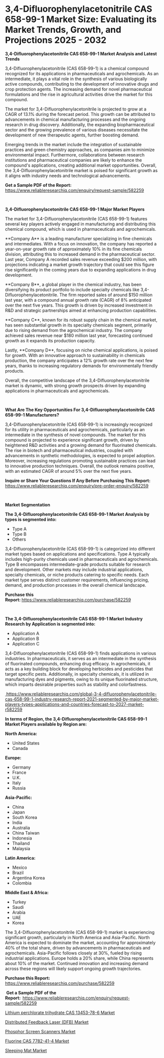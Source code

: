 <p><h1>3,4-Difluorophenylacetonitrile CAS 658-99-1 Market Size: Evaluating its Market Trends, Growth, and Projections 2025 - 2032</h1></p><p><strong>3,4-Difluorophenylacetonitrile CAS 658-99-1 Market Analysis and Latest Trends</strong></p>
<p><p>3,4-Difluorophenylacetonitrile (CAS 658-99-1) is a chemical compound recognized for its applications in pharmaceuticals and agrochemicals. As an intermediate, it plays a vital role in the synthesis of various biologically active compounds, contributing to the development of innovative drugs and crop protection agents. The increasing demand for novel pharmaceutical formulations and the rise in agricultural activities drive the market for this compound.</p><p>The market for 3,4-Difluorophenylacetonitrile is projected to grow at a CAGR of 13.1% during the forecast period. This growth can be attributed to advancements in chemical manufacturing processes and the ongoing research in drug discovery. Additionally, the expanding biopharmaceutical sector and the growing prevalence of various diseases necessitate the development of new therapeutic agents, further boosting demand.</p><p>Emerging trends in the market include the integration of sustainable practices and green chemistry approaches, as companies aim to minimize environmental impact. Furthermore, collaborations between research institutions and pharmaceutical companies are likely to enhance the compound's applications, creating additional market opportunities. Overall, the 3,4-Difluorophenylacetonitrile market is poised for significant growth as it aligns with industry needs and technological advancements.</p></p>
<p><strong>Get a Sample PDF of the Report:&nbsp;</strong> <a href="https://www.reliableresearchiq.com/enquiry/request-sample/582259?utm_campaign=1876&utm_medium=2&utm_source=Github&utm_content=ia&utm_term=23032025&utm_id=34-difluorophenylacetonitrile-cas-658-99-1">https://www.reliableresearchiq.com/enquiry/request-sample/582259</a></p>
<p>&nbsp;</p>
<p><strong>3,4-Difluorophenylacetonitrile CAS 658-99-1 Major Market Players</strong></p>
<p><p>The market for 3,4-Difluorophenylacetonitrile (CAS 658-99-1) features several key players actively engaged in manufacturing and distributing this chemical compound, which is used in pharmaceuticals and agrochemicals.</p><p>**Company A** is a leading manufacturer specializing in fine chemicals and intermediates. With a focus on innovation, the company has reported a year-on-year growth rate of approximately 10% in its fine chemicals division, attributing this to increased demand in the pharmaceutical sector. Last year, Company A recorded sales revenue exceeding $200 million, with projections indicating a market growth trajectory that could see this figure rise significantly in the coming years due to expanding applications in drug development.</p><p>**Company B**, a global player in the chemical industry, has been diversifying its product portfolio to include specialty chemicals like 3,4-Difluorophenylacetonitrile. The firm reported sales of around $150 million last year, with a compound annual growth rate (CAGR) of 8% anticipated over the next five years. This growth is driven by increased investment in R&D and strategic partnerships aimed at enhancing production capabilities.</p><p>**Company C**, known for its robust supply chain in the chemical market, has seen substantial growth in its specialty chemicals segment, primarily due to rising demand from the agrochemical industry. The company achieved sales revenue near $180 million last year, forecasting continued growth as it expands its production capacity.</p><p>Lastly, **Company D**, focusing on niche chemical applications, is poised for growth. With an innovative approach to sustainability in chemicals production, the company anticipates a 12% growth rate over the next few years, thanks to increasing regulatory demands for environmentally friendly products.</p><p>Overall, the competitive landscape of the 3,4-Difluorophenylacetonitrile market is dynamic, with strong growth prospects driven by expanding applications in pharmaceuticals and agrochemicals.</p></p>
<p>&nbsp;</p>
<p><strong>What Are The Key Opportunities For 3,4-Difluorophenylacetonitrile CAS 658-99-1 Manufacturers?</strong></p>
<p><p>3,4-Difluorophenylacetonitrile (CAS 658-99-1) is increasingly recognized for its utility in pharmaceuticals and agrochemicals, particularly as an intermediate in the synthesis of novel compounds. The market for this compound is projected to experience significant growth, driven by heightened R&D activities and a growing demand for fluorinated chemicals. The rise in biotech and pharmaceutical industries, coupled with advancements in synthetic methodologies, is expected to propel adoption. Moreover, increasing regulations promoting sustainable practices can lead to innovative production techniques. Overall, the outlook remains positive, with an estimated CAGR of around 5% over the next five years.</p></p>
<p><strong>Inquire or Share Your Questions If Any Before Purchasing This Report:</strong> <a href="https://www.reliableresearchiq.com/enquiry/pre-order-enquiry/582259?utm_campaign=1876&utm_medium=2&utm_source=Github&utm_content=ia&utm_term=23032025&utm_id=34-difluorophenylacetonitrile-cas-658-99-1">https://www.reliableresearchiq.com/enquiry/pre-order-enquiry/582259</a></p>
<p>&nbsp;</p>
<p><strong>Market Segmentation</strong></p>
<p><strong>The 3,4-Difluorophenylacetonitrile CAS 658-99-1 Market Analysis by types is segmented into:</strong></p>
<p><ul><li>Type A</li><li>Type B</li><li>Others</li></ul></p>
<p><p>3,4-Difluorophenylacetonitrile (CAS 658-99-1) is categorized into different market types based on applications and specifications. Type A typically includes high-purity chemicals used in pharmaceuticals and agrochemicals. Type B encompasses intermediate-grade products suitable for research and development. Other markets may include industrial applications, specialty chemicals, or niche products catering to specific needs. Each market type serves distinct customer requirements, influencing pricing, demand, and production processes in the overall chemical landscape.</p></p>
<p><strong>Purchase this Report:&nbsp;</strong><a href="https://www.reliableresearchiq.com/purchase/582259?utm_campaign=1876&utm_medium=2&utm_source=Github&utm_content=ia&utm_term=23032025&utm_id=34-difluorophenylacetonitrile-cas-658-99-1">https://www.reliableresearchiq.com/purchase/582259</a></p>
<p>&nbsp;</p>
<p><strong>The 3,4-Difluorophenylacetonitrile CAS 658-99-1 Market Industry Research by Application is segmented into:</strong></p>
<p><ul><li>Application A</li><li>Application B</li><li>Application C</li></ul></p>
<p><p>3,4-Difluorophenylacetonitrile (CAS 658-99-1) finds applications in various industries. In pharmaceuticals, it serves as an intermediate in the synthesis of fluorinated compounds, enhancing drug efficacy. In agrochemicals, it acts as a key building block for developing herbicides and pesticides that target specific pests. Additionally, in specialty chemicals, it is utilized in manufacturing dyes and pigments, owing to its unique fluorinated structure, which imparts desirable properties such as stability and colorfastness.</p></p>
<p><a href="https://www.reliableresearchiq.com/global-3-4-difluorophenylacetonitrile-cas-658-99-1-industry-research-report-2021-segmented-by-major-market-players-types-applications-and-countries-forecast-to-2027-market-r582259?utm_campaign=1876&utm_medium=2&utm_source=Github&utm_content=ia&utm_term=23032025&utm_id=34-difluorophenylacetonitrile-cas-658-99-1">&nbsp;https://www.reliableresearchiq.com/global-3-4-difluorophenylacetonitrile-cas-658-99-1-industry-research-report-2021-segmented-by-major-market-players-types-applications-and-countries-forecast-to-2027-market-r582259</a></p>
<p><strong>In terms of Region, the 3,4-Difluorophenylacetonitrile CAS 658-99-1 Market Players available by Region are:</strong></p>
<p>
    <p> <strong> North America: </strong>
        <ul>
            <li>United States</li>
            <li>Canada</li>
        </ul>
        </p> 
    <p> <strong> Europe: </strong>
        <ul>
            <li>Germany</li>
            <li>France</li>
            <li>U.K.</li>
            <li>Italy</li>
            <li>Russia</li>
        </ul>
        </p> 
    <p> <strong> Asia-Pacific: </strong>
        <ul>
            <li>China</li>
            <li>Japan</li>
            <li>South Korea</li>
            <li>India</li>
            <li>Australia</li>
            <li>China Taiwan</li>
            <li>Indonesia</li>
            <li>Thailand</li>
            <li>Malaysia</li>
        </ul>
        </p> 
    <p> <strong> Latin America: </strong>
        <ul>
            <li>Mexico</li>
            <li>Brazil</li>
            <li>Argentina Korea</li>
            <li>Colombia</li>
        </ul>
        </p> 
    <p> <strong> Middle East & Africa: </strong>
        <ul>
            <li>Turkey</li>
            <li>Saudi</li>
            <li>Arabia</li>
            <li>UAE</li>
            <li>Korea</li>
        </ul>
    </p>
    </p>
<p><p>The 3,4-Difluorophenylacetonitrile (CAS 658-99-1) market is experiencing significant growth, particularly in North America and Asia-Pacific. North America is expected to dominate the market, accounting for approximately 40% of the total share, driven by advancements in pharmaceuticals and agrochemicals. Asia-Pacific follows closely at 30%, fueled by rising industrial applications. Europe holds a 20% share, while China represents about 10% of the market. Continued innovation and increasing demand across these regions will likely support ongoing growth trajectories.</p></p>
<p><strong>Purchase this Report: </strong><a href="https://www.reliableresearchiq.com/purchase/582259?utm_campaign=1876&utm_medium=2&utm_source=Github&utm_content=ia&utm_term=23032025&utm_id=34-difluorophenylacetonitrile-cas-658-99-1">https://www.reliableresearchiq.com/purchase/582259</a></p>
<p>&nbsp;<strong>Get a Sample PDF of the Report:&nbsp;&nbsp;</strong><a href="https://www.reliableresearchiq.com/enquiry/request-sample/582259?utm_campaign=1876&utm_medium=2&utm_source=Github&utm_content=ia&utm_term=23032025&utm_id=34-difluorophenylacetonitrile-cas-658-99-1">https://www.reliableresearchiq.com/enquiry/request-sample/582259</a></p>
<p><strong></strong></p>
<p><p><a href="https://github.com/iontahoehlct/Market-Research-Report-List-1/blob/main/lithium-perchlorate-trihydrate-cas-13453-78-6-market.md?utm_campaign=1876&utm_medium=2&utm_source=Github&utm_content=ia&utm_term=23032025&utm_id=34-difluorophenylacetonitrile-cas-658-99-1">Lithium perchlorate trihydrate CAS 13453-78-6 Market</a></p><p><a href="https://github.com/kemauteve/Market-Research-Report-List-1/blob/main/distributed-feedback-laser-dfb-market.md?utm_campaign=1876&utm_medium=2&utm_source=Github&utm_content=ia&utm_term=23032025&utm_id=34-difluorophenylacetonitrile-cas-658-99-1">Distributed Feedback Laser (DFB) Market</a></p><p><a href="https://github.com/drissahrouk/Market-Research-Report-List-1/blob/main/phosphor-screen-scanners-market.md?utm_campaign=1876&utm_medium=2&utm_source=Github&utm_content=ia&utm_term=23032025&utm_id=34-difluorophenylacetonitrile-cas-658-99-1">Phosphor Screen Scanners Market</a></p><p><a href="https://github.com/nxauwedaroui2/Market-Research-Report-List-1/blob/main/fluorine-cas-7782-41-4-market.md?utm_campaign=1876&utm_medium=2&utm_source=Github&utm_content=ia&utm_term=23032025&utm_id=34-difluorophenylacetonitrile-cas-658-99-1">Fluorine CAS 7782-41-4 Market</a></p><p><a href="https://github.com/habyoneub/Market-Research-Report-List-1/blob/main/sleeping-mat-market.md?utm_campaign=1876&utm_medium=2&utm_source=Github&utm_content=ia&utm_term=23032025&utm_id=34-difluorophenylacetonitrile-cas-658-99-1">Sleeping Mat Market</a></p></p>